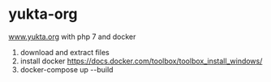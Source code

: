 # yukta-org
www.yukta.org with php 7 and docker

1. download and extract files
2. install docker
https://docs.docker.com/toolbox/toolbox_install_windows/
3. docker-compose up --build
